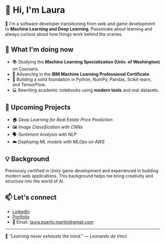 # 👋 Hi, I'm Laura

🎯 I'm a software developer transitioning from web and game development to **Machine Learning and Deep Learning**. Passionate about learning and always curious about how things work behind the scenes.

## 🚀 What I'm doing now
- 📚 Studying the **Machine Learning Specialization (Univ. of Washington)** on Coursera.
- 🤖 Advancing in the **IBM Machine Learning Professional Certificate**.
- 🧠 Building a solid foundation in Python, NumPy, Pandas, Scikit-learn, and TensorFlow.
- 💻 Rewriting academic notebooks using **modern tools** and real datasets.

## 📌 Upcoming Projects
- 🏠 *Deep Learning for Real Estate Price Prediction*  
- 🖼️ *Image Classification with CNNs*  
- 🗣️ *Sentiment Analysis with NLP*  
- ☁️ *Deploying ML models with MLOps on AWS*

## 💡 Background
Previously certified in Unity game development and experienced in building modern web applications. This background helps me bring creativity and structure into the world of AI.

## 📫 Let's connect
- [LinkedIn](https://www.linkedin.com/in/laura-puerto-dev)
- [Portfolio](https://laura-puerto-portfolio.vercel.app/)
- 📩 Email: laura.puerto.martin@gmail.com

---

🧠 *"Learning never exhausts the mind." — Leonardo da Vinci*
